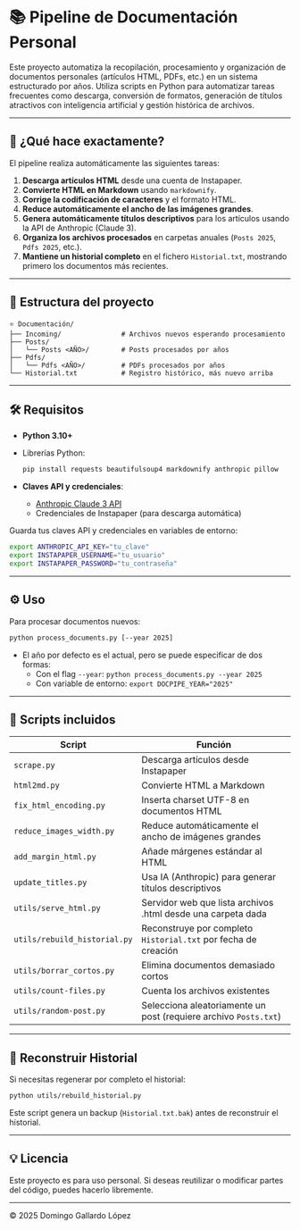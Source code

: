 # 📚 Pipeline de Documentación Personal

Este proyecto automatiza la recopilación, procesamiento y organización de documentos personales (artículos HTML, PDFs, etc.) en un sistema estructurado por años. Utiliza scripts en Python para automatizar tareas frecuentes como descarga, conversión de formatos, generación de títulos atractivos con inteligencia artificial y gestión histórica de archivos.

---

## 🚀 ¿Qué hace exactamente?

El pipeline realiza automáticamente las siguientes tareas:

1. **Descarga artículos HTML** desde una cuenta de Instapaper.
2. **Convierte HTML en Markdown** usando `markdownify`.
3. **Corrige la codificación de caracteres** y el formato HTML.
4. **Reduce automáticamente el ancho de las imágenes grandes**.
5. **Genera automáticamente títulos descriptivos** para los artículos usando la API de Anthropic (Claude 3).
6. **Organiza los archivos procesados** en carpetas anuales (`Posts 2025`, `Pdfs 2025`, etc.).
7. **Mantiene un historial completo** en el fichero `Historial.txt`, mostrando primero los documentos más recientes.

---

## 📂 Estructura del proyecto

```
⭐️ Documentación/
├── Incoming/               # Archivos nuevos esperando procesamiento
├── Posts/
│   └── Posts <AÑO>/        # Posts procesados por años
├── Pdfs/
│   └── Pdfs <AÑO>/         # PDFs procesados por años
└── Historial.txt           # Registro histórico, más nuevo arriba
```

---

## 🛠 Requisitos

* **Python 3.10+**

* Librerías Python:

  ```bash
  pip install requests beautifulsoup4 markdownify anthropic pillow
  ```

* **Claves API y credenciales**:

  * [Anthropic Claude 3 API](https://console.anthropic.com/settings/keys)
  * Credenciales de Instapaper (para descarga automática)

Guarda tus claves API y credenciales en variables de entorno:

```bash
export ANTHROPIC_API_KEY="tu_clave"
export INSTAPAPER_USERNAME="tu_usuario"
export INSTAPAPER_PASSWORD="tu_contraseña"
```

---

## ⚙️ Uso

Para procesar documentos nuevos:

```bash
python process_documents.py [--year 2025]
```

* El año por defecto es el actual, pero se puede especificar de dos formas:
  * Con el flag `--year`: `python process_documents.py --year 2025`
  * Con variable de entorno: `export DOCPIPE_YEAR="2025"`

---

## 📌 Scripts incluidos

| Script                       | Función                                                        |
| ---------------------------- | -------------------------------------------------------------- |
| `scrape.py`                  | Descarga artículos desde Instapaper                            |
| `html2md.py`                 | Convierte HTML a Markdown                                      |
| `fix_html_encoding.py`       | Inserta charset UTF-8 en documentos HTML                       |
| `reduce_images_width.py`     | Reduce automáticamente el ancho de imágenes grandes            |
| `add_margin_html.py`         | Añade márgenes estándar al HTML                                |
| `update_titles.py`           | Usa IA (Anthropic) para generar títulos descriptivos           |
| `utils/serve_html.py`        | Servidor web que lista archivos .html desde una carpeta dada   |
| `utils/rebuild_historial.py` | Reconstruye por completo `Historial.txt` por fecha de creación |
| `utils/borrar_cortos.py`     | Elimina documentos demasiado cortos                            |
| `utils/count-files.py`       | Cuenta los archivos existentes                                 |
| `utils/random-post.py`       | Selecciona aleatoriamente un post (requiere archivo `Posts.txt`) |

---

## 🔄 Reconstruir Historial

Si necesitas regenerar por completo el historial:

```bash
python utils/rebuild_historial.py
```

Este script genera un backup (`Historial.txt.bak`) antes de reconstruir el historial.

---

## 💡 Licencia

Este proyecto es para uso personal. Si deseas reutilizar o modificar partes del código, puedes hacerlo libremente.

---

© 2025 Domingo Gallardo López
